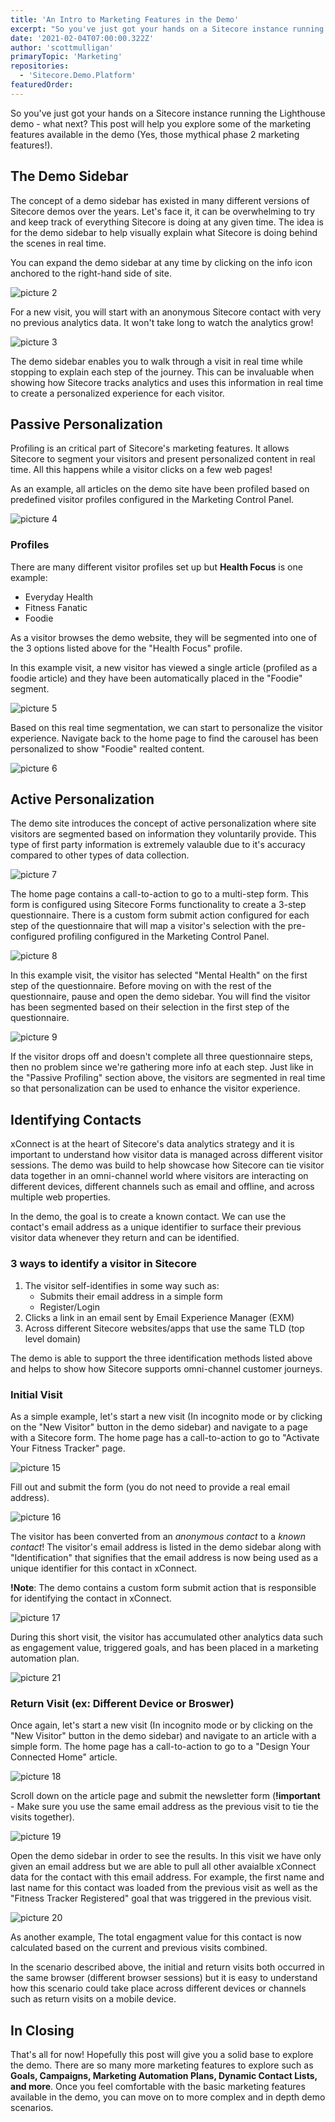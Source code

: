 ```yaml
---
title: 'An Intro to Marketing Features in the Demo'
excerpt: "So you've just got your hands on a Sitecore instance running the Lighthouse demo - what next? This post will help you explore some of the marketing features available in the demo (Yes, those mythical phase 2 marketing features!)."
date: '2021-02-04T07:00:00.322Z'
author: 'scottmulligan'
primaryTopic: 'Marketing'
repositories:
  - 'Sitecore.Demo.Platform'
featuredOrder:
---
```


So you've just got your hands on a Sitecore instance running the Lighthouse demo - what next? This post will help you explore some of the marketing features available in the demo (Yes, those mythical phase 2 marketing features!).

## The Demo Sidebar

The concept of a demo sidebar has existed in many different versions of Sitecore demos over the years. Let's face it, it can be overwhelming to try and keep track of everything Sitecore is doing at any given time. The idea is for the demo sidebar to help visually explain what Sitecore is doing behind the scenes in real time.

You can expand the demo sidebar at any time by clicking on the info icon anchored to the right-hand side of site.

![picture 2](/assets/blog/introduction-marketing-features/demo_sidebar1.png)

For a new visit, you will start with an anonymous Sitecore contact with very no previous analytics data. It won't take long to watch the analytics grow!

![picture 3](/assets/blog/introduction-marketing-features/demo_sidebar2.png)

The demo sidebar enables you to walk through a visit in real time while stopping to explain each step of the journey. This can be invaluable when showing how Sitecore tracks analytics and uses this information in real time to create a personalized experience for each visitor.

## Passive Personalization

Profiling is an critical part of Sitecore's marketing features. It allows Sitecore to segment your visitors and present personalized content in real time. All this happens while a visitor clicks on a few web pages!

As an example, all articles on the demo site have been profiled based on predefined visitor profiles configured in the Marketing Control Panel.

![picture 4](/assets/blog/introduction-marketing-features/profiling1.png)

### Profiles

There are many different visitor profiles set up but **Health Focus** is one example:

- Everyday Health
- Fitness Fanatic
- Foodie

As a visitor browses the demo website, they will be segmented into one of the 3 options listed above for the "Health Focus" profile.

In this example visit, a new visitor has viewed a single article (profiled as a foodie article) and they have been automatically placed in the "Foodie" segment.

![picture 5](/assets/blog/introduction-marketing-features/profiling2.png)

Based on this real time segmentation, we can start to personalize the visitor experience. Navigate back to the home page to find the carousel has been personalized to show "Foodie" realted content.

![picture 6](/assets/blog/introduction-marketing-features/profiling3.png)

## Active Personalization

The demo site introduces the concept of active personalization where site visitors are segmented based on information they voluntarily provide. This type of first party information is extremely valauble due to it's accuracy compared to other types of data collection.

![picture 7](/assets/blog/introduction-marketing-features/multistep-form1.png)

The home page contains a call-to-action to go to a multi-step form. This form is configured using Sitecore Forms functionality to create a 3-step questionnaire. There is a custom form submit action configured for each step of the questionnaire that will map a visitor's selection with the pre-configured profiling configured in the Marketing Control Panel.

![picture 8](/assets/blog/introduction-marketing-features/multistep_form2.png)

In this example visit, the visitor has selected "Mental Health" on the first step of the questionnaire. Before moving on with the rest of the questionnaire, pause and open the demo sidebar. You will find the visitor has been segmented based on their selection in the first step of the questionnaire.

![picture 9](/assets/blog/introduction-marketing-features/multistep_form3.png)

If the visitor drops off and doesn't complete all three questionnaire steps, then no problem since we're gathering more info at each step. Just like in the "Passive Profiling" section above, the visitors are segmented in real time so that personalization can be used to enhance the visitor experience.

## Identifying Contacts

xConnect is at the heart of Sitecore's data analytics strategy and it is important to understand how visitor data is managed across different visitor sessions. The demo was build to help showcase how Sitecore can tie visitor data together in an omni-channel world where visitors are interacting on different devices, different channels such as email and offline, and across multiple web properties.

In the demo, the goal is to create a known contact. We can use the contact's email address as a unique identifier to surface their previous visitor data whenever they return and can be identified.

### 3 ways to identify a visitor in Sitecore

1. The visitor self-identifies in some way such as:
   - Submits their email address in a simple form
   - Register/Login
2. Clicks a link in an email sent by Email Experience Manager (EXM)
3. Across different Sitecore websites/apps that use the same TLD (top level domain)

The demo is able to support the three identification methods listed above and helps to show how Sitecore supports omni-channel customer journeys.

### Initial Visit

As a simple example, let's start a new visit (In incognito mode or by clicking on the "New Visitor" button in the demo sidebar) and navigate to a page with a Sitecore form. The home page has a call-to-action to go to "Activate Your Fitness Tracker" page.

![picture 15](/assets/blog/introduction-marketing-features/identify4.png)

Fill out and submit the form (you do not need to provide a real email address).

![picture 16](/assets/blog/introduction-marketing-features/identify5.png)

The visitor has been converted from an *anonymous contact* to a *known contact*! The visitor's email address is listed in the demo sidebar along with "Identification" that signifies that the email address is now being used as a unique identifier for this contact in xConnect.

**!Note**: The demo contains a custom form submit action that is responsible for identifying the contact in xConnect.

![picture 17](/assets/blog/introduction-marketing-features/identify6.png)

During this short visit, the visitor has accumulated other analytics data such as engagement value, triggered goals, and has been placed in a marketing automation plan.

![picture 21](/assets/blog/introduction-marketing-features/identify7.png)

### Return Visit (ex: Different Device or Broswer)

Once again, let's start a new visit (In incognito mode or by clicking on the "New Visitor" button in the demo sidebar) and navigate to an article with a simple form. The home page has a call-to-action to go to a "Design Your Connected Home" article.

![picture 18](/assets/blog/introduction-marketing-features/identify1.png)

Scroll down on the article page and submit the newsletter form (**!important** - Make sure you use the same email address as the previous visit to tie the visits together).

![picture 19](/assets/blog/introduction-marketing-features/identify2.png)

Open the demo sidebar in order to see the results. In this visit we have only given an email address but we are able to pull all other avaialble xConnect data for the contact with this email address. For example, the first name and last name for this contact was loaded from the previous visit as well as the "Fitness Tracker Registered" goal that was triggered in the previous visit.

![picture 20](/assets/blog/introduction-marketing-features/identify8.png)

As another example, The total engagment value for this contact is now calculated based on the current and previous visits combined.

In the scenario described above, the initial and return visits both occurred in the same browser (different browser sessions) but it is easy to understand how this scenario could take place across different devices or channels such as return visits on a mobile device.

## In Closing

That's all for now! Hopefully this post will give you a solid base to explore the demo. There are so many more marketing features to explore such as **Goals, Campaigns, Marketing Automation Plans, Dynamic Contact Lists, and more**. Once you feel comfortable with the basic marketing features available in the demo, you can move on to more complex and in depth demo scenarios.
